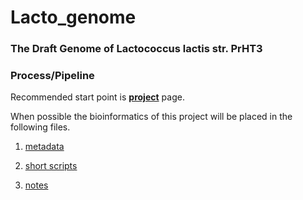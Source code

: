 # Lacto_genome

### The Draft Genome of Lactococcus lactis str. PrHT3

### Process/Pipeline

Recommended start point is **[project](/project.md)** page.

When possible the bioinformatics of this project will be placed in the following files.

1. [metadata](/metadata.md)

2. [short scripts](/scripts.md)

3. [notes](/notes.md)

